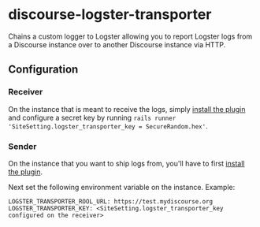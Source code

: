 # discourse-logster-transporter

Chains a custom logger to Logster allowing you to report Logster logs from a
Discourse instance over to another Discourse instance via HTTP.

## Configuration

### Receiver

On the instance that is meant to receive the logs, simply [install the plugin](https://meta.discourse.org/t/install-plugins-in-discourse/19157)
and configure a secret key by running `rails runner 'SiteSetting.logster_transporter_key = SecureRandom.hex'`.

### Sender

On the instance that you want to ship logs from, you'll have to first [install the plugin]((https://meta.discourse.org/t/install-plugins-in-discourse/19157)).

Next set the following environment variable on the instance. Example:

```
LOGSTER_TRANSPORTER_ROOL_URL: https://test.mydiscourse.org
LOGSTER_TRANSPORTER_KEY: <SiteSetting.logster_transporter_key configured on the receiver>
```
